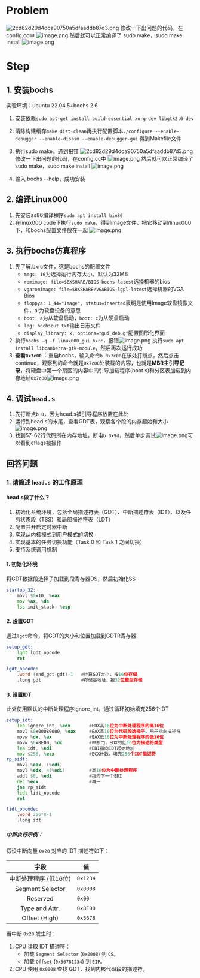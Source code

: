 # Problem
![2cd82d29d4dca90750a5dfaaddb87d3.png](https://s2.loli.net/2024/11/19/hC4QdJiVpF8Zucm.png)
修改一下出问题的代码，在config.cc中
![image.png](https://s2.loli.net/2024/11/19/rJVmTxjyOQp1AE2.png)
然后就可以正常编译了
sudo make，sudo make install
![image.png](https://s2.loli.net/2024/11/19/u19QpmKVXzSZcMW.png)
# Step
## 1. 安装bochs
实验环境：ubuntu 22.04.5+bochs 2.6
1. 安装依赖`sudo apt-get install build-essential xorg-dev libgtk2.0-dev`
2. 清除构建缓存`make dist-clean`再执行配置脚本`./configure --enable-debugger --enable-disasm --enable-debugger-gui` 得到Makefile文件
3. 执行sudo make。遇到报错
![2cd82d29d4dca90750a5dfaaddb87d3.png](https://s2.loli.net/2024/11/19/hC4QdJiVpF8Zucm.png)
修改一下出问题的代码，在config.cc中
![image.png](https://s2.loli.net/2024/11/19/rJVmTxjyOQp1AE2.png)
然后就可以正常编译了
sudo make，sudo make install
![image.png](https://s2.loli.net/2024/11/19/u19QpmKVXzSZcMW.png)

4. 输入 bochs --help，成功安装
## 2. 编译Linux000
1. 先安装as86编译程序`sudo apt install bin86`
2. 在linux000 code下执行`sudo make`，得到image文件，把它移动到/linux000下，和bochs配置文件放在一起
   ![image.png](https://s2.loli.net/2024/11/20/BLhnMe4bk1HyZrV.png)
## 3. 执行bochs仿真程序
1. 先了解.bxrc文件，这是bochs的配置文件
   - `megs: 16`为选择运行内存大小，默认为32MB
   - `romimage: file=$BXSHARE/BIOS-bochs-latest`选择机器的bios
   - `vgaromimage: file=$BXSHARE/VGABIOS-lgpl-latest`选择机器的VGA Bios
   - `floppya: 1_44="Image", status=inserted`表明是使用Image软盘镜像文件，a:为软盘设备的意思
   - `boot: a`为从软盘启动，`boot: c`为从硬盘启动
   - `log: bochsout.txt`输出日志文件
   - `display_library: x, options="gui_debug"`配置图形化界面
2. 执行`bochs -q -f linux000_gui.bxrc`，报错![image.png](https://s2.loli.net/2024/11/20/w72cnqAIhNPVej9.png)
   执行`sudo apt install libcanberra-gtk-module`，然后再次运行成功
3. **查看`0x7c00`** ：重启bochs，输入命令`b 0x7c00`在该处打断点，然后点击continue，观察到的命令就是`0x7c00`处装载的内容，也就是**MBR主引导记录**，将硬盘中第一个扇区的内容中的引导加载程序(boot.s)和分区表加载到内存地址`0x7c00`![image.png](https://s2.loli.net/2024/11/20/9VbODe1ckhT6NCA.png)
## 4. 调试`head.s`
1. 先打断点`b 0`，因为head.s被引导程序放置在此处
2. 运行到head.s的末尾，查看GDT表，观察各个段的内存起始和大小![image.png](https://s2.loli.net/2024/11/20/G1aoQ9lmjiHcJhS.png)
3. 找到57-62行代码所在内存地址，断电`b 0x9d`，然后单步调试![image.png](https://s2.loli.net/2024/11/20/n9tJCk57veASQYU.png)可以看到eflags被操作
## 回答问题
### 1. 请简述 `head.s` 的工作原理
#### head.s做了什么？
1. 初始化系统环境，包括全局描述符表（GDT）、中断描述符表（IDT）、以及任务状态段（TSS）和局部描述符表（LDT）
2. 配置并开启定时器中断
3. 实现从内核模式到用户模式的切换
4. 实现基本的任务切换功能（Task 0 和 Task 1 之间切换）
5. 支持系统调用机制
#### 1. 初始化环境
将GDT数据段选择子加载到段寄存器DS，然后初始化SS
```asm
startup_32:
    movl $0x10, %eax
    mov %ax, %ds
    lss init_stack, %esp
```
#### 2. 设置GDT
通过`lgdt`命令，将GDT的大小和位置加载到GDTR寄存器
```asm
setup_gdt:
    lgdt lgdt_opcode
    ret

lgdt_opcode:
	.word (end_gdt-gdt)-1	#计算GDT大小，按16位存储
	.long gdt		        #存储基地址，按32位整型存储
```
#### 3. 设置IDT
此处使用默认的中断处理程序ignore_int，通过循环初始填充256个IDT
```asm
setup_idt:
    lea ignore_int, %edx       #EDX高16位为中断处理程序的高16位
    movl $0x00080000, %eax     #EAX高16位为代码段选择子，用于指向描述符
    movw %dx, %ax              #EAX低16位为中断处理程序的低16位
    movw $0x8E00, %dx          #中断门，EDX的低16位为描述符类型
    lea idt, %edi              #EDI指向IDT起始地址
    mov $256, %ecx             #ECX计数，填充256个IDT描述符
rp_sidt:
    movl %eax, (%edi)
    movl %edx, 4(%edi)         #高16位为中断处理程序
    addl $8, %edi              #指向下一个EDI
    dec %ecx                   #减一
    jne rp_sidt
    lidt lidt_opcode
    ret

lidt_opcode:
	.word 256*8-1	
	.long idt		
```
##### 中断执行示例：
假设中断向量 `0x20` 对应的 IDT 描述符如下：

|         字段          | 值       |
|:---------------------:| -------- |
| 中断处理程序 (低16位) | `0x1234` |
|   Segment Selector    | `0x0008` |
|       Reserved        | `0x00`   |
|    Type and Attr.     | `0x8E00` |
|     Offset (High)     | `0x5678` |

当中断 `0x20` 发生时：

1. CPU 读取 IDT 描述符：
    - 加载 `Segment Selector` (`0x0008`) 到 `CS`。
    - 加载 `Offset` (`0x56781234`) 到 `EIP`。
2. CPU 使用 `0x0008` 查找 GDT，找到内核代码段的描述符。